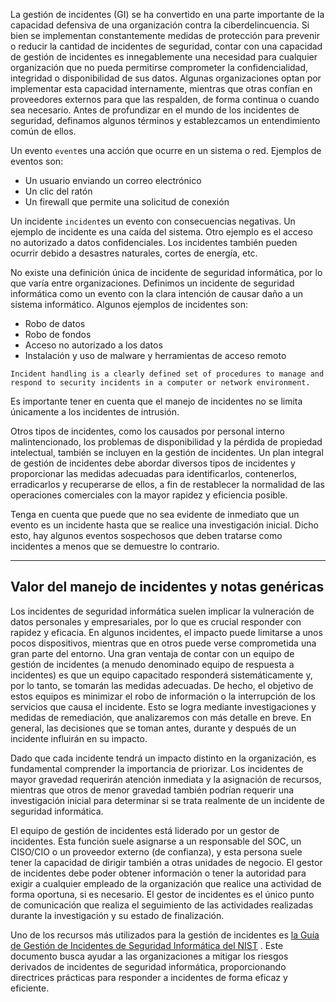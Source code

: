 
La gestión de incidentes (GI) se ha convertido en una parte importante de la capacidad defensiva de una organización contra la ciberdelincuencia. Si bien se implementan constantemente medidas de protección para prevenir o reducir la cantidad de incidentes de seguridad, contar con una capacidad de gestión de incidentes es innegablemente una necesidad para cualquier organización que no pueda permitirse comprometer la confidencialidad, integridad o disponibilidad de sus datos. Algunas organizaciones optan por implementar esta capacidad internamente, mientras que otras confían en proveedores externos para que las respalden, de forma continua o cuando sea necesario. Antes de profundizar en el mundo de los incidentes de seguridad, definamos algunos términos y establezcamos un entendimiento común de ellos.

Un evento `event`es una acción que ocurre en un sistema o red. Ejemplos de eventos son:

- Un usuario enviando un correo electrónico
- Un clic del ratón
- Un firewall que permite una solicitud de conexión

Un incidente `incident`es un evento con consecuencias negativas. Un ejemplo de incidente es una caída del sistema. Otro ejemplo es el acceso no autorizado a datos confidenciales. Los incidentes también pueden ocurrir debido a desastres naturales, cortes de energía, etc.

No existe una definición única de incidente de seguridad informática, por lo que varía entre organizaciones. Definimos un incidente de seguridad informática como un evento con la clara intención de causar daño a un sistema informático. Algunos ejemplos de incidentes son:

- Robo de datos
- Robo de fondos
- Acceso no autorizado a los datos
- Instalación y uso de malware y herramientas de acceso remoto

`Incident handling is a clearly defined set of procedures to manage and respond to security incidents in a computer or network environment.`

Es importante tener en cuenta que el manejo de incidentes no se limita únicamente a los incidentes de intrusión.

Otros tipos de incidentes, como los causados ​​por personal interno malintencionado, los problemas de disponibilidad y la pérdida de propiedad intelectual, también se incluyen en la gestión de incidentes. Un plan integral de gestión de incidentes debe abordar diversos tipos de incidentes y proporcionar las medidas adecuadas para identificarlos, contenerlos, erradicarlos y recuperarse de ellos, a fin de restablecer la normalidad de las operaciones comerciales con la mayor rapidez y eficiencia posible.

Tenga en cuenta que puede que no sea evidente de inmediato que un evento es un incidente hasta que se realice una investigación inicial. Dicho esto, hay algunos eventos sospechosos que deben tratarse como incidentes a menos que se demuestre lo contrario.

---

## Valor del manejo de incidentes y notas genéricas

Los incidentes de seguridad informática suelen implicar la vulneración de datos personales y empresariales, por lo que es crucial responder con rapidez y eficacia. En algunos incidentes, el impacto puede limitarse a unos pocos dispositivos, mientras que en otros puede verse comprometida una gran parte del entorno. Una gran ventaja de contar con un equipo de gestión de incidentes (a menudo denominado equipo de respuesta a incidentes) es que un equipo capacitado responderá sistemáticamente y, por lo tanto, se tomarán las medidas adecuadas. De hecho, el objetivo de estos equipos es minimizar el robo de información o la interrupción de los servicios que causa el incidente. Esto se logra mediante investigaciones y medidas de remediación, que analizaremos con más detalle en breve. En general, las decisiones que se toman antes, durante y después de un incidente influirán en su impacto.

Dado que cada incidente tendrá un impacto distinto en la organización, es fundamental comprender la importancia de priorizar. Los incidentes de mayor gravedad requerirán atención inmediata y la asignación de recursos, mientras que otros de menor gravedad también podrían requerir una investigación inicial para determinar si se trata realmente de un incidente de seguridad informática.

El equipo de gestión de incidentes está liderado por un gestor de incidentes. Esta función suele asignarse a un responsable del SOC, un CISO/CIO o un proveedor externo (de confianza), y esta persona suele tener la capacidad de dirigir también a otras unidades de negocio. El gestor de incidentes debe poder obtener información o tener la autoridad para exigir a cualquier empleado de la organización que realice una actividad de forma oportuna, si es necesario. El gestor de incidentes es el único punto de comunicación que realiza el seguimiento de las actividades realizadas durante la investigación y su estado de finalización.

Uno de los recursos más utilizados para la gestión de incidentes es [la Guía de Gestión de Incidentes de Seguridad Informática del NIST](https://nvlpubs.nist.gov/nistpubs/SpecialPublications/NIST.SP.800-61r2.pdf) . Este documento busca ayudar a las organizaciones a mitigar los riesgos derivados de incidentes de seguridad informática, proporcionando directrices prácticas para responder a incidentes de forma eficaz y eficiente.
